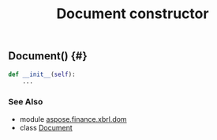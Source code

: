 ﻿---
title: Document constructor
second_title: Aspose.Finance for Python via .NET API References
description: 
type: docs
weight: 10
url: /python-net/aspose.finance.xbrl.dom/document/__init__/
is_root: false
---

## Document() {#}



```python
def __init__(self):
    ...
```





### See Also
* module [aspose.finance.xbrl.dom](../../)
* class [Document](/finance/python-net/aspose.finance.xbrl.dom/document)
